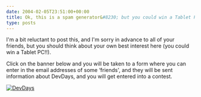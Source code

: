 ```yaml
---
date: 2004-02-05T23:51:00+00:00
title: Ok, this is a spam generator&#8230; but you could win a Tablet PC!! :)
type: posts
---
```

I'm a bit reluctant to post this, and I'm sorry in advance to all of your friends, but you should think about your own best interest here (you could win a Tablet PC!!).

Click on the banner below and you will be taken to a form where you can enter in the email addresses of some &#8216;friends', and they will be sent information about DevDays, and you will get entered into a contest.

[<img alt="DevDays" src="http://msdn.microsoft.com/events/devdays/images/RFAF_banner140x100.jpg" border="0" />](http://email.microsoft.com/m/p/msf/ftaf/dev/vis/webFtaf.asp)

